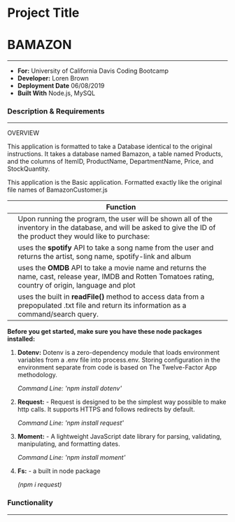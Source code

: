 # Project Title

# BAMAZON

---

- **For:** University of California Davis Coding Bootcamp
- **Developer:** Loren Brown
- **Deployment Date** 06/08/2019
- **Built With** Node.js, MySQL

### Description & Requirements

---

OVERVIEW

This application is formatted to take a Database identical to the original instructions. It takes a database named Bamazon, a table named Products, and the columns of ItemID, ProductName, DepartmentName, Price, and StockQuantity.

This application is the Basic application. Formatted exactly like the original file names of BamazonCustomer.js

|     |             Function                                                                                                                                     |
| ------------ | ---------------------------------------------------------------------------------------------------------------------------------------------------------- |
|  | Upon running the program, the user will be shown all of the inventory in the database, and will be asked to give the ID of the product they would like to purchase:                                                   |
|  | uses the **spotify** API to take a song name from the user and returns the artist, song name, spotify-link and album                                       |
|   | uses the **OMDB** API to take a movie name and returns the name, cast, release year, IMDB and Rotten Tomatoes rating, country of origin, language and plot |
|       | uses the built in **readFile()** method to access data from a prepopulated .txt file and return its information as a command/search query.                 |

**Before you get started, make sure you have these node packages installed:**

1. **Dotenv:** Dotenv is a zero-dependency module that loads environment variables from a .env file into process.env. Storing configuration in the environment separate from code is based on The Twelve-Factor App methodology.

   _Command Line: 'npm install dotenv'_

2) **Request:** - Request is designed to be the simplest way possible to make http calls. It supports HTTPS and follows redirects by default.

   _Command Line: 'npm install request'_

3) **Moment:** - A lightweight JavaScript date library for parsing, validating, manipulating, and formatting dates.

   _Command Line: 'npm install moment'_

4) **Fs:** - a built in node package

   _(npm i request)_

### Functionality

---

